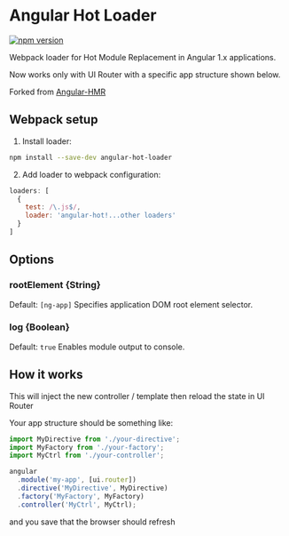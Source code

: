# Angular Hot Loader

[![npm version](https://badge.fury.io/js/angular-hot-loader.svg)](https://badge.fury.io/js/angular-hot-loader)

Webpack loader for Hot Module Replacement in Angular 1.x applications.

Now works only with UI Router with a specific app structure shown below.

Forked from [Angular-HMR](https://github.com/yargalot/Angular-HMR)

## Webpack setup

1. Install loader:
```bash
npm install --save-dev angular-hot-loader
```
2. Add loader to webpack configuration:
```js
loaders: [
  {
    test: /\.js$/,
    loader: 'angular-hot!...other loaders'
  }
]
```

## Options

### rootElement {String}
Default: `[ng-app]`
Specifies application DOM root element selector.

### log {Boolean}
Default: `true`
Enables module output to console.

## How it works
This will inject the new controller / template then reload the state in UI Router

Your app structure should be something like:

```js
import MyDirective from './your-directive';
import MyFactory from './your-factory';
import MyCtrl from './your-controller';

angular
  .module('my-app', [ui.router])
  .directive('MyDirective', MyDirective)
  .factory('MyFactory', MyFactory)
  .controller('MyCtrl', MyCtrl);
```

and you save that the browser should refresh
